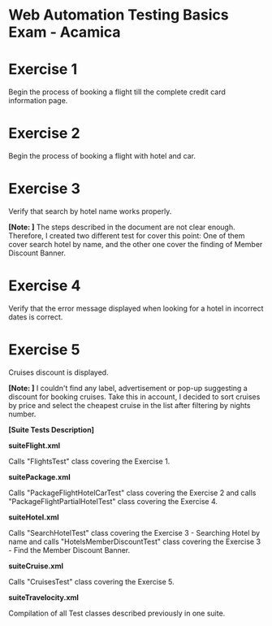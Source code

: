 # Web Automation Testing Basics Exam - Acamica

# Exercise 1
Begin the process of booking a flight till the complete credit card information page.

# Exercise 2
Begin the process of booking a flight with hotel and car.

# Exercise 3
Verify that search by hotel name works properly.

**[Note: ]** The steps described in the document are not clear enough.  Therefore, I created two different test for cover this point: 
One of them cover search hotel by name, and the other one cover the finding of Member Discount Banner.

# Exercise 4
Verify that the error message displayed when looking for a hotel in incorrect dates is
correct.

# Exercise 5
Cruises discount is displayed.

**[Note: ]** I couldn't find any label, advertisement or pop-up suggesting a discount for booking cruises.
Take this in account, I decided to sort cruises by price and select the cheapest cruise in the list after filtering by nights number.

**[Suite Tests Description]**

**suiteFlight.xml**

Calls "FlightsTest" class covering the Exercise 1.

**suitePackage.xml**

Calls "PackageFlightHotelCarTest" class covering the Exercise 2 and calls "PackageFlightPartialHotelTest" class covering the Exercise 4.

**suiteHotel.xml**

Calls "SearchHotelTest" class covering the Exercise 3 - Searching Hotel by name and calls "HotelsMemberDiscountTest" class covering the Exercise 3 - Find the Member Discount Banner.

**suiteCruise.xml**

Calls "CruisesTest" class covering the Exercise 5.

**suiteTravelocity.xml**

Compilation of all Test classes described previously in one suite.